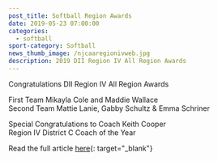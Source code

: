 ```yaml
---
post_title: Softball Region Awards
date: 2019-05-23 07:00:00
categories:
  - softball
sport-category: Softball
news_thumb_image: /njcaaregionivweb.jpg
description: 2019 DII Region IV All Region Awards
---
```


Congratulations DII Region IV All Region Awards

First Team Mikayla Cole and Maddie Wallace<br>Second Team Mattie Lanie, Gabby Schultz & Emma Schriner

Special Congratulations to Coach Keith Cooper&nbsp;<br>Region IV District C Coach of the Year

Read the full article [here](http://region4sports.com/…/…/2018-19/releases/20190521o4q57s){: target="_blank"}